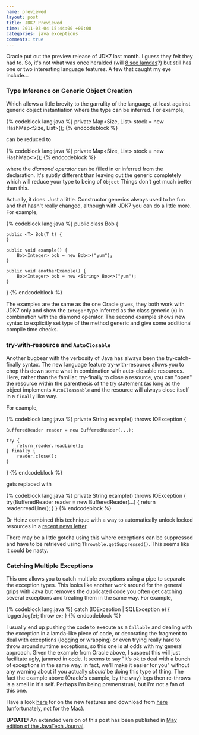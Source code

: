 ```yaml
---
name: previewed
layout: post
title: JDK7 Previewed
time: 2011-03-04 15:44:00 +00:00
categories: java exceptions
comments: true
---
```


Oracle put out the preview release of JDK7 last month. I guess they felt they had to. So, it's not what was once heralded
(will [8 see lamdas](http://openjdk.java.net/projects/lambda/)?) but still has one or two interesting language features.
A few that caught my eye include...

### Type Inference on Generic Object Creation

  
Which allows a little brevity to the garrulity of the language, at least
against generic object instantiation where the type can be inferred. For
example,

{% codeblock lang:java %}
private Map<Size, List<Shoe>> stock = new HashMap<Size, List<Shoe>>();
{% endcodeblock %}

can be reduced to

{% codeblock lang:java %}
private Map<Size, List<Shoe>> stock = new HashMap<>();
{% endcodeblock %}

<!-- more -->

where the _diamond operator_ can be filled in or inferred from the
declaration. It's subtly different than leaving out the generic completely
which will reduce your type to being of `Object` Things don't get much better
than this.

  
Actually, it does. Just a little. Constructor generics always used to be fun
and that hasn't really changed, although with JDK7 you can do a little more.
For example,

{% codeblock lang:java %}
public class Bob<Y> {

    public <T> Bob(T t) {
    }

    public void example() {
        Bob<Integer> bob = new Bob<>("yum");
    }

    public void anotherExample() {
        Bob<Integer> bob = new <String> Bob<>("yum");
    }
}
{% endcodeblock %}

      
    

The examples are the same as the one Oracle gives, they both work with JDK7
only and show the `Integer` type inferred as the class generic (`Y`) in
combination with the diamond operator. The second example shows new syntax to
explicitly set type of the method generic and give some additional compile
time checks.

  

### try-with-resource and `AutoClosable`

  
Another bugbear with the verbosity of Java has always been the try-catch-
finally syntax. The new language feature try-with-resource allows you to chop
this down some what in combination with auto-closable resources. Here, rather
than the familiar, try-finally to close a resource, you can "open" the
resource within the parenthesis of the try statement (as long as the object
implements `AutoCloassable` and the resource will always close itself in a
`finally` like way.

  
For example,

{% codeblock lang:java %}
private String example() throws IOException {

    BufferedReader reader = new BufferedReader(...);

    try {
        return reader.readLine();
    } finally {
        reader.close();
    }
}
{% endcodeblock %}

      
gets replaced with

{% codeblock lang:java %}
private String example() throws IOException {
    try(BufferedReader reader = new BufferedReader(...) {
         return reader.readLine();
    }
}
{% endcodeblock %}

Dr Heinz combined this technique with a way to automatically unlock locked
resources in a [recent news letter](http://www.javaspecialists.eu/archive/Issue190.html).

There may be a little gotcha using this where exceptions can be suppressed and
have to be retrieved using `Throwable.getSuppressed()`. This seems like it
could be nasty.

### Catching Multiple Exceptions

  
This one allows you to catch multiple exceptions using a pipe to separate the
exception types. This looks like another work around for the general grips
with Java but removes the duplicated code you often get catching several
exceptions and treating them in the same way. For example,

{% codeblock lang:java %}
catch (IOException | SQLException e) {
    logger.log(e);
    throw ex;
}
{% endcodeblock %}

      
    

I usually end up pushing the code to execute as a `Callable` and dealing with
the exception in a lamda-like piece of code, or decorating the fragment to
deal with exceptions (logging or wrapping) or even trying really hard to throw
around runtime exceptions, so this one is at odds with my general approach.
Given the example from Oracle above, I suspect this will just facilitate ugly,
jammed in code. It seems to say "it's ok to deal with a bunch of exceptions in
the same way. in fact, we'll make it easier for you" without any warning about
if you actually _should_ be doing this type of thing. The fact the example
above (Oracle's example, by the way) logs then re-throws is a smell in it's
self. Perhaps I'm being premenstrual, but I'm not a fan of this one.

  
Have a look [here](http://download.java.net/jdk7/docs/#NewFeature) for on the
new features and download from
[here](http://www.oracle.com/technetwork/java/javase/downloads/ea-jsp-142245.html) (unfortunately, not for the Mac).

  
**UPDATE:** An extended version of this post has been published in
[May edition of the JavaTech Journal](http://baddotrobot.com/blog/2011/06/10/artcile-in-javatech-journal/).
  




